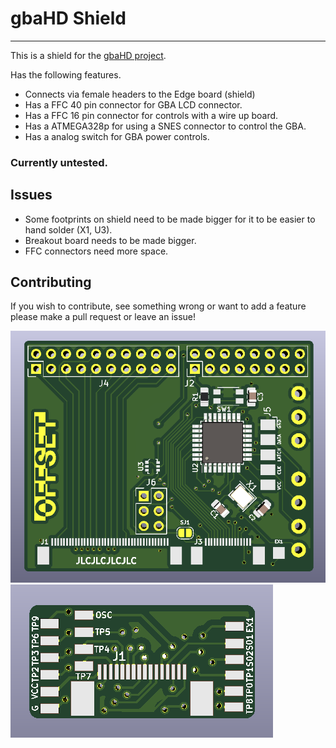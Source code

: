 # gbaHD Shield
----
This is a shield for the [gbaHD project](https://github.com/zwenergy/gbaHD).  

Has the following features.
- Connects via female headers to the Edge board (shield)
- Has a FFC 40 pin connector for GBA LCD connector.
- Has a FFC 16 pin connector for controls with a wire up board.
- Has a ATMEGA328p for using a SNES connector to control the GBA.
- Has a analog switch for GBA power controls.

### Currently untested.

## Issues
- Some footprints on shield need to be made bigger for it to be easier to hand solder (X1, U3).
- Breakout board needs to be made bigger.
- FFC connectors need more space.

## Contributing
If you wish to contribute, see something wrong or want to add a feature please make a pull request or leave an issue!

![PCB](./static/pcb.png "PCB")
![Breakout](./static/breakout.png "Breakout PCB")
